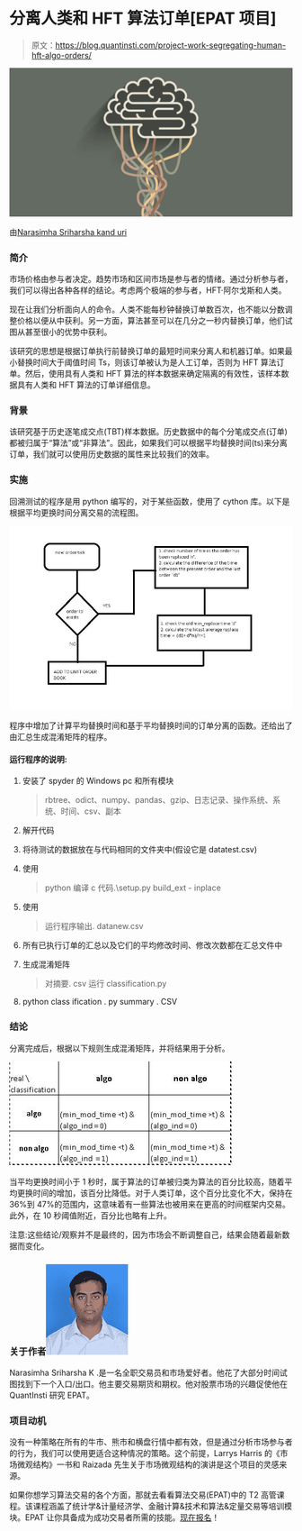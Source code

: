 # 分离人类和 HFT 算法订单[EPAT 项目]

> 原文：<https://blog.quantinsti.com/project-work-segregating-human-hft-algo-orders/>

![Project Work Segregating Human and HFT Algo Orders](img/d3939a66131ee089080ffaeada7d4abb.png)

由[Narasimha Sriharsha kand uri](https://www.linkedin.com/in/narasimha-sriharsha-kanduri-400b5110b/)

### **简介**

市场价格由参与者决定。趋势市场和区间市场是参与者的情绪。通过分析参与者，我们可以得出各种各样的结论。考虑两个极端的参与者，HFT·阿尔戈斯和人类。

现在让我们分析面向人的命令。人类不能每秒钟替换订单数百次，也不能以分数调整价格以便从中获利。另一方面，算法甚至可以在几分之一秒内替换订单，他们试图从甚至很小的优势中获利。

该研究的思想是根据订单执行前替换订单的最短时间来分离人和机器订单。如果最小替换时间大于阈值时间 Ts，则该订单被认为是人工订单，否则为 HFT 算法订单。然后，使用具有人类和 HFT 算法的样本数据来确定隔离的有效性，该样本数据具有人类和 HFT 算法的订单详细信息。

### **背景**

该研究基于历史逐笔成交点(TBT)样本数据。历史数据中的每个分笔成交点(订单)都被归属于“算法”或“非算法”。因此，如果我们可以根据平均替换时间(ts)来分离订单，我们就可以使用历史数据的属性来比较我们的效率。

### **实施**

回溯测试的程序是用 python 编写的，对于某些函数，使用了 cython 库。以下是根据平均更换时间分离交易的流程图。

![](img/ad5af7eb054734224754c697a9fd424e.png)

程序中增加了计算平均替换时间和基于平均替换时间的订单分离的函数。还给出了由汇总生成混淆矩阵的程序。

#### 运行程序的说明:

1.  安装了 spyder 的 Windows pc 和所有模块

    > rbtree、odict、numpy、pandas、gzip、日志记录、操作系统、系统、时间、csv、副本

2.  解开代码
3.  将待测试的数据放在与代码相同的文件夹中(假设它是 datatest.csv)
4.  使用

    > python 编译 c 代码.\setup.py build_ext - inplace

5.  使用

    > 运行程序输出. datanew.csv

6.  所有已执行订单的汇总以及它们的平均修改时间、修改次数都在汇总文件中
7.  生成混淆矩阵

    > 对摘要. csv 运行 classification.py

8.  python class ification . py summary . CSV

### **结论**

分离完成后，根据以下规则生成混淆矩阵，并将结果用于分析。

![confusion matrix](img/70c41f6c505a882b3abc088b085597a1.png)

当平均更换时间小于 1 秒时，属于算法的订单被归类为算法的百分比较高，随着平均更换时间的增加，该百分比降低。对于人类订单，这个百分比变化不大，保持在 36%到 47%的范围内，这意味着有一些算法也被用来在更高的时间框架内交易。此外，在 10 秒阈值附近，百分比也略有上升。

注意:这些结论/观察并不是最终的，因为市场会不断调整自己，结果会随着最新数据而变化。

### **关于作者![Narasimha Sriharsha](img/3c7639235d163c3ad3377e17b7fc1511.png)**

Narasimha Sriharsha K .是一名全职交易员和市场爱好者。他花了大部分时间试图找到下一个入口/出口。他主要交易期货和期权。他对股票市场的兴趣促使他在 QuantInsti 研究 EPAT。

### **项目动机**

没有一种策略在所有的牛市、熊市和横盘行情中都有效，但是通过分析市场参与者的行为，我们可以使用更适合这种情况的策略。这个前提，Larrys Harris 的《市场微观结构》一书和 Raizada 先生关于市场微观结构的演讲是这个项目的灵感来源。

如果你想学习算法交易的各个方面，那就去看看算法交易(EPAT)中的 T2 高管课程。该课程涵盖了统计学&计量经济学、金融计算&技术和算法&定量交易等培训模块。EPAT 让你具备成为成功交易者所需的技能。[现在报名](https://www.quantinsti.com/epat/)！